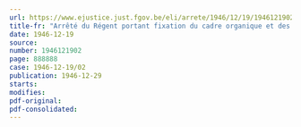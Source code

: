 ```yaml
---
url: https://www.ejustice.just.fgov.be/eli/arrete/1946/12/19/1946121902/justel
title-fr: "Arrêté du Régent portant fixation du cadre organique et des barèmes du personnel du ministère des finances"
date: 1946-12-19
source:
number: 1946121902
page: 888888
case: 1946-12-19/02
publication: 1946-12-29
starts:
modifies:
pdf-original:
pdf-consolidated:
---
```


